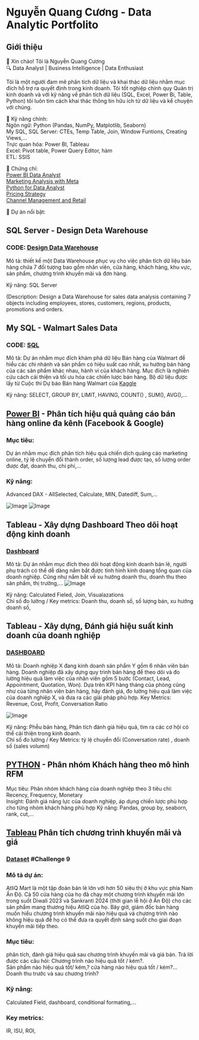 # Nguyễn Quang Cương - Data Analytic Portfolito
## Giới thiệu
👋 Xin chào! Tôi là Nguyễn Quang Cương  
🔍 Data Analyst | Business Intelligence | Data Enthusiast

Tôi là một người đam mê phân tích dữ liệu và khai thác dữ liệu nhằm mục đích hỗ trợ ra quyết định trong kinh doanh. Tôi tốt nghiệp chính quy Quản trị kinh doanh và với kỹ năng về phân tích dữ liệu (SQL, Excel, Power Bi, Table, Python) tôi luôn tìm cách khai thác thông tin hữu ích từ dữ liệu và kể chuyện với chúng.  

🚀 Kỹ năng chính:  
Ngôn ngữ: Python (Pandas, NumPy, Matplotlib, Seaborn)  
My SQL, SQL Server: CTEs, Temp Table, Join, Window Funtions, Creating Views,...  
Trực quan hóa: Power BI, Tableau  
Excel: Pivot table, Power Query Editor, hàm  
ETL: SSIS 

🏅 Chứng chỉ:   
[Power BI Data Analyst](https://coursera.org/share/b5db0b9e45aefe5341969a29606aca34)  
[Marketing Analysis with Meta](https://coursera.org/share/a24d7f66b32b8887d03528548b0572d9)   
[Python for Data Analyst](https://coursera.org/share/236a2cda7a7c705803517dea853ce3f9)  
[Pricing Strategy](https://coursera.org/share/f434b51a71e435034b582717158bf5a9)  
[Channel Management and Retail](https://coursera.org/share/f8f1a3c58962b75083a337e3461b3d0b)  

📂 Dự án nổi bật:  
## SQL Server - Design Deta Warehouse  
### CODE: [Design Data Warehouse](https://github.com/cuongnguyen232/Data-Analytics-Portfolito/blob/main/Design%20a%20Data%20Warehouse%20for%20Sales%20Analytics.sql)  
Mô tả: thiết kế một Data Warehouse phục vụ cho việc phân tích dữ liệu bán hàng chứa 7 đối tượng bao gồm nhân viên, cửa hàng, khách hàng, khu vực, sản phẩm, chương trình khuyến mãi và đơn hàng.  

Kỹ năng: SQL Server 

(Description: Design a Data Warehouse for sales data analysis containing 7 objects including employees, stores, customers, regions, products, promotions and orders.  

## My SQL - Walmart Sales Data  
### CODE: [SQL](https://github.com/cuongnguyen232/Data-Analytics-Portfolito/blob/main/WalmartSalesDate%20-%20SQL.sql)  
Mô tả: Dự án nhằm mục đích khám phá dữ liệu Bán hàng của Walmart để hiểu các chi nhánh và sản phẩm có hiệu suất cao nhất, xu hướng bán hàng của các sản phẩm khác nhau, hành vi của khách hàng. Mục đích là nghiên cứu cách cải thiện và tối ưu hóa các chiến lược bán hàng. Bộ dữ liệu được lấy từ Cuộc thi Dự báo Bán hàng Walmart của [Kaggle](https://www.kaggle.com/c/walmart-recruiting-store-sales-forecasting) 

Kỹ năng: SELECT, GROUP BY, LIMIT, HAVING, COUNT() , SUM(), AVG(),...  

## [Power BI](https://github.com/cuongnguyen232/Data-Analytics-Portfolito/blob/main/Ad%20Performance.pbix) -  Phân tích hiệu quả quảng cáo bán hàng online đa kênh (Facebook & Google)
### Mục tiêu: 
Dự án nhằm mục đích phân tích hiệu quả chiến dịch quảng cáo marketing online, tỷ lệ chuyển đổi thành order, số lượng lead được tạo, số lượng order được đạt, doanh thu, chi phí,...  
### Kỹ năng: 
Advanced DAX - AllSelected, Calculate, MIN, Datediff, Sum,...  

![Image](https://github.com/user-attachments/assets/569d6f58-eaf9-4b6b-ba59-8dcb0bb7a5ac)
![Image](https://github.com/user-attachments/assets/1de91c4f-babd-477f-bec5-ae4d62a53988)

## Tableau - Xây dựng Dashboard Theo dõi hoạt động kinh doanh  
### [Dashboard](https://public.tableau.com/views/Dashboard-SalesInsight_17390012775060/DASHBOARD?:language=en-US&publish=yes&:sid=&:redirect=auth&:display_count=n&:origin=viz_share_link)
Mô tả: Dự án nhằm mục đích theo dõi hoạt động kinh doanh bán lẻ, người phụ trách có thể dễ dàng nắm bắt được tình hình kinh doang tổng quan của doanh nghiệp. Cũng như nắm bắt về xu hướng doanh thu, doanh thu theo sản phẩm, thị trường,...
![Image](https://github.com/user-attachments/assets/b6654fe3-9210-42b1-a58b-151dc3d52c32)


Kỹ năng: Calculated Fieled, Join, Visualazations  
Chỉ số đo lường / Key metrics: Doanh thu, doanh số, số lượng bán, xu hướng doanh số, 

## Tableau - Xây dựng, Đánh giá hiệu suất kinh doanh của doanh nghiệp
### [DASHBOARD](https://public.tableau.com/views/SalesFunnel_17390900761670/DashboardbySalesPerson?:language=en-US&publish=yes&:sid=&:redirect=auth&:display_count=n&:origin=viz_share_link)
Mô tả: Doanh nghiệp X đang kinh doanh sản phẩm Y gồm 6 nhân viên bán hàng. Doanh nghiệp đã xây dựng quy trình bán hàng để theo dõi và đo lường hiệu quả làm việc của nhân viên gồm 5 bước (Contact, Lead, Appointment, Quotation, Won). Dựa trên KPI hàng tháng của phòng cũng như của từng nhân viên bán hàng, hãy đánh giá, đo lường hiệu quả làm việc của doanh nghiệp X, và đưa ra các giải pháp phù hợp.
Key Metrics: Revenue, Cost, Profit, Conversation Ratio

![Image](https://github.com/user-attachments/assets/e68f7a71-dff8-4b23-952b-67fb0fd1caf3)

Kỹ năng: Phễu bán hàng, Phân tích đánh giá hiệu quả, tìm ra các cơ hội có thể cải thiện trong kinh doanh.  
Chỉ số đo lường / Key Metrics: tỷ lệ chuyển đổi (Conversation rate) , doanh số (sales volumn)  

## [PYTHON](https://github.com/cuongnguyen232/Data-Analytics-Portfolito/blob/main/RFM.ipynb) - Phân nhóm Khách hàng theo mô hình RFM 
Mục tiêu: Phân nhóm khách hàng của doanh nghiệp theo 3 tiêu chí: Recency, Frequency, Monetary  
Insight: Đánh giá năng lực của doanh nghiệp, áp dụng chiến lược phù hợp cho từng nhóm khách hàng phù hợp
Kỹ năng: Pandas, group by, seaborn, rank, cut,...  


## [Tableau](https://public.tableau.com/views/PromotionandPricingAnalysis/keyInsightbyPromotions?:language=en-US&:sid=&:redirect=auth&:display_count=n&:origin=viz_share_link) Phân tích chương trình khuyến mãi và giá  
### [Dataset](https://codebasics.io/challenge/codebasics-resume-project-challenge) #Challenge 9
### Mô tả dự án: 
AtliQ Mart là một tập đoàn bán lẻ lớn với hơn 50 siêu thị ở khu vực phía Nam Ấn Độ. Cả 50 cửa hàng của họ đã chạy một chương trình khuyến mãi lớn trong suốt Diwali 2023 và Sankranti 2024 (thời gian lễ hội ở Ấn Độ) cho các sản phẩm mang thương hiệu AtliQ của họ. Bây giờ, giám đốc bán hàng muốn hiểu chương trình khuyến mãi nào hiệu quả và chương trình nào không hiệu quả để họ có thể đưa ra quyết định sáng suốt cho giai đoạn khuyến mãi tiếp theo.
### Mục tiêu: 
phân tích, đánh giá hiệu quả sau chương trình khuyến mãi và giá bán. Trả lời được các câu hỏi: 
Chương trình nào hiệu quả tốt / kém?.   
Sản phẩm nào hiệu quả tốt/ kém,? 
cửa hàng nào hiệu quả tốt / kém?...  
Doanh thu trước và sau chương trình?  
### Kỹ năng: 
Calculated Field, dashboard, conditional formating,...
### Key metrics: 
IR, ISU, ROI, 






